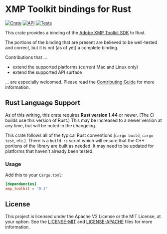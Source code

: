 # XMP Toolkit bindings for Rust

[![Crate](https://img.shields.io/crates/v/xmp_toolkit.svg)](https://crates.io/crates/xmp_toolkit)
[![API](https://docs.rs/xmp_toolkit/badge.svg)](https://docs.rs/xmp_toolkit)
[![Tests](https://github.com/adobe/xmp-toolkit-rs/workflows/Tests/badge.svg)](https://github.com/adobe/xmp-toolkit-rs/actions?query=workflow%3ATests)

This crate provides a binding of the [Adobe XMP Toolkit SDK](https://github.com/adobe/XMP-Toolkit-SDK/) to Rust.

The portions of the binding that are present are believed to be well-tested and correct, but it is not (as of yet) a complete binding.

Contributions that ...

* extend the supported platforms (current Mac and Linux only)
* extend the supported API surface

... are especially welcomed. Please read the [Contributing Guide](./CONTRIBUTING.md) for more information.

## Rust Language Support

As of this writing, this crate requires **Rust version 1.44** or newer. (The CI builds use this version of Rust.) This may be increased to a newer version at any time, but will be noted in the changelog.

This crate follows all of the typical Rust conventions (`cargo build`, `cargo test`, etc.). There is a `build.rs` script which will ensure that the C++ portions of the library are built as needed. It may need to be updated for platforms that haven't already been tested.

### Usage

Add this to your `Cargo.toml`:

```toml
[dependencies]
xmp_toolkit = "0.1"
```

## License

This project is licensed under the Apache V2 License or the MIT License, at your option. See the [LICENSE-MIT](./LICENSE-MIT) and [LICENSE-APACHE](./LICENSE-APACHE) files for more information.
